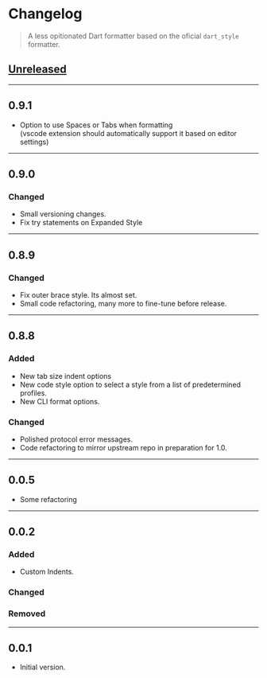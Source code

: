 # Changelog
>A less opitionated Dart formatter based on the oficial `dart_style` formatter.

## [Unreleased]


----
## 0.9.1
- Option to use Spaces or Tabs when formatting<br> (vscode extension should automatically support it based on editor settings)

----
## 0.9.0
### Changed
- Small versioning changes.
- Fix try statements on Expanded Style

----
## 0.8.9
### Changed
- Fix outer brace style. Its almost set.
- Small code refactoring, many more to fine-tune before release.

----
## 0.8.8
### Added
- New tab size indent options
- New code style option to select a style from a list of predetermined profiles.
- New CLI format options.

### Changed
- Polished protocol error messages.
- Code refactoring to mirror upstream repo in preparation for 1.0.

----
## 0.0.5
- Some refactoring

----
## 0.0.2
### Added
- Custom Indents.
### Changed
### Removed

----
## 0.0.1
- Initial version.


[Unreleased]: https://github.com/xnfo-dart/dart-polisher/compare/v0.9.1...HEAD
[0.9.1]: https://github.com/xnfo-dart/dart-polisher/releases/tag/v0.9.1
[0.9.0]: https://github.com/xnfo-dart/dart-polisher/releases/tag/v0.9.0
[0.8.9]: https://github.com/xnfo-dart/dart-polisher/releases/tag/v0.8.9
